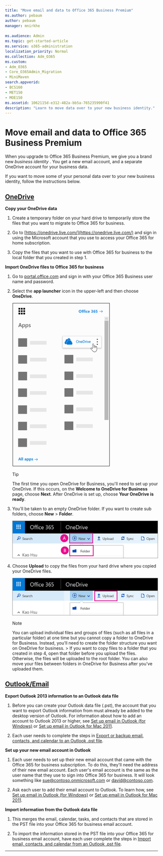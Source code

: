 ```yaml
---
title: "Move email and data to Office 365 Business Premium"
ms.author: pebaum
author: pebaum
manager: mnirkhe

ms.audience: Admin
ms.topic: get-started-article
ms.service: o365-administration
localization_priority: Normal
ms.collection: Adm_O365
ms.custom:
- Adm_O365
- Core_O365Admin_Migration
- MiniMaven
search.appverid:
- BCS160
- MET150
- MOE150
ms.assetid: 1062115d-e312-482a-bb5a-765235990f41
description: "Learn to move data over to your new business identity."
---
```


# Move email and data to Office 365 Business Premium

When you upgrade to Office 365 Business Premium, we give you a brand new  *business identity*  . You get a new email account, and a separate OneDrive account for your business data. 
  
If you want to move some of your personal data over to your new business identity, follow the instructions below.
  
## [OneDrive](#tab/OneDrive)
  
 **Copy your OneDrive data**
1. Create a temporary folder on your hard drive to temporarily store the files that you want to migrate to Office 365 for business.
    
2. Go to [https://onedrive.live.com/](https://onedrive.live.com/) and sign in using the Microsoft account that you use to access your Office 365 for home subscription. 
    
3. Copy the files that you want to use with Office 365 for business to the local folder that you created in step 1.
    
 **Import OneDrive files to Office 365 for business**
1. Go to [portal.office.com](https://go.microsoft.com/fwlink/?LinkId=816877) and sign in with your Office 365 Business user name and password. 
    
2. Select the **app launcher** icon in the upper-left and then choose **OneDrive**.
    
    ![The Office 365 app launcher with the OneDrive app highlighted](../media/c292e58a-6ee3-4288-9ea9-ce627fec8855.png)
  
    > [!TIP]
    > The first time you open OneDrive for Business, you'll need to set up your OneDrive. If this occurs, on the **Welcome to OneDrive for Business** page, choose **Next**. After OneDrive is set up, choose **Your OneDrive is ready**. 
  
3. You'll be taken to an empty OneDrive folder. If you want to create sub folders, choose **New** \> **Folder**.
    
    ![Create a new folder in OneDrive for business.](../media/be749106-75e8-4439-b817-7f08567a58f3.png)
  
4. Choose **Upload** to copy the files from your hard drive where you copied your OneDrive files. 
    
    ![Upload files to OneDrive for business.](../media/7ead68f7-30b3-4bbb-a2e3-2fa16a75c5e5.png)
  
    > [!NOTE]
    >  You can upload individual files and groups of files (such as all files in a particular folder) at one time but you cannot copy a folder to OneDrive for Business. Instead, you'll need to create the folder structure you want on OneDrive for business. >  If you want to copy files to a folder that you created in step 4, open that folder before you upload the files. Otherwise, the files will be uploaded to the root folder. You can also move your files between folders in OneDrive for Business after you've uploaded them. 
  
## [Outlook/Email](#tab/Outlook)
  
 **Export Outlook 2013 information to an Outlook data file**
1. Before you can create your Outlook data file (.pst), the account that you want to export Outlook information from must already be added to the desktop version of Outlook. For information about how to add an account to Outlook 2013 or higher, see [Set up email in Outlook (for Windows)](https://support.office.com/article/6e27792a-9267-4aa4-8bb6-c84ef146101b.aspx) or [Set up email in Outlook for Mac 2011](https://support.office.com/article/d7b404a0-6e18-4d95-bed8-2de7661563ca.aspx).
    
2. Each user needs to complete the steps in [Export or backup email, contacts, and calendar to an Outlook .pst file](https://support.office.com/article/14252b52-3075-4e9b-be4e-ff9ef1068f91.aspx).
    
 **Set up your new email account in Outlook**
1. Each user needs to set up their new email account that came with the Office 365 for business subscription. To do this, they'll need the address of their new email account. Each user's email account is the same as the user name that they use to sign into Office 365 for business. It will look something like sue@contoso.onmicrosoft.com or david@contoso.com.
    
2. Ask each user to add their email account to Outlook. To learn how, see [Set up email in Outlook (for Windows)](https://support.office.com/article/6e27792a-9267-4aa4-8bb6-c84ef146101b.aspx) or [Set up email in Outlook for Mac 2011](https://support.office.com/article/d7b404a0-6e18-4d95-bed8-2de7661563ca.aspx).
    
 **Import information from the Outlook data file**
1. This merges the email, calendar, tasks, and contacts that are stored in the PST file into your Office 365 for business email account.
    
2. To import the information stored in the PST file into your Office 365 for business email account, have each user complete the steps in [Import email, contacts, and calendar from an Outlook .pst file](https://support.office.com/article/431a8e9a-f99f-4d5f-ae48-ded54b3440ac.aspx).
    
---

